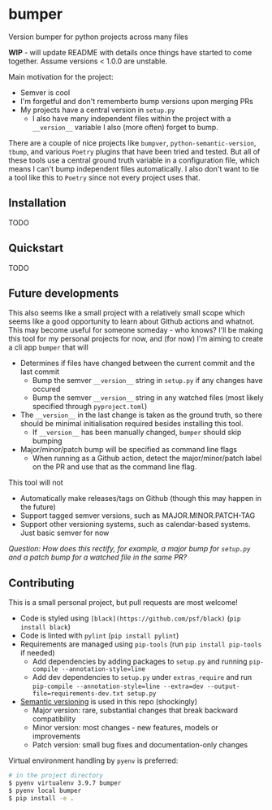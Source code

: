 # bumper
Version bumper for python projects across many files

**WIP** - will update README with details once things have started to come together. Assume
versions < 1.0.0 are unstable.

Main motivation for the project:
* Semver is cool
* I'm forgetful and don't rememberto bump versions upon merging PRs
* My projects have a central version in `setup.py`
    * I also have many independent files within the project with a `__version__` variable I also
      (more often) forget to bump.

There are a couple of nice projects like `bumpver`, `python-semantic-version`, `tbump`, and various
`Poetry` plugins that have been tried and tested. But all of these tools use a central ground truth
variable in a configuration file, which means I can't bump independent files automatically. I also
don't want to tie a tool like this to `Poetry` since not every project uses that.

## Installation
TODO

## Quickstart
TODO

## Future developments
This also seems like a small project with a relatively small scope which seems like a good
opportunity to learn about Github actions and whatnot. This may become useful for someone someday -
who knows? I'll be making this tool for my personal projects for now, and (for now) I'm aiming to
create a cli app `bumper` that will
* Determines if files have changed between the current commit and the last commit
    * Bump the semver `__version__` string in `setup.py` if any changes have occured
    * Bump the semver `__version__` string in any watched files (most likely specified through
      `pyproject.toml`)
* The `__version__` in the last change is taken as the ground truth, so there should be minimal
  initialisation required besides installing this tool.
    * If `__version__` has been manually changed, `bumper` should skip bumping
* Major/minor/patch bump will be specified as command line flags
    * When running as a Github action, detect the major/minor/patch label on the PR and use that as
      the command line flag.

This tool will not
* Automatically make releases/tags on Github (though this may happen in the future)
* Support tagged semver versions, such as MAJOR.MINOR.PATCH-TAG
* Support other versioning systems, such as calendar-based systems. Just basic semver for now


*Question: How does this rectify, for example, a major bump for `setup.py` and a patch bump for a
watched file in the same PR?*


## Contributing
This is a small personal project, but pull requests are most welcome!

* Code is styled using `[black](https://github.com/psf/black)` (`pip install black`)
* Code is linted with `pylint` (`pip install pylint`)
* Requirements are managed using `pip-tools` (run `pip install pip-tools` if needed)
    * Add dependencies by adding packages to `setup.py` and running
        `pip-compile --annotation-style=line`
    * Add dev dependencies to `setup.py` under `extras_require` and run
        `pip-compile --annotation-style=line --extra=dev --output-file=requirements-dev.txt setup.py`
* [Semantic versioning](https://semver.org) is used in this repo (shockingly)
    * Major version: rare, substantial changes that break backward compatibility
    * Minor version: most changes - new features, models or improvements
    * Patch version: small bug fixes and documentation-only changes

Virtual environment handling by `pyenv` is preferred:
```bash
# in the project directory
$ pyenv virtualenv 3.9.7 bumper
$ pyenv local bumper
$ pip install -e .
```
